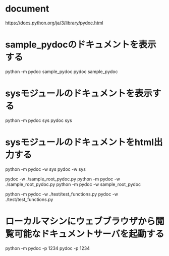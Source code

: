 # document
https://docs.python.org/ja/3/library/pydoc.html

# sample_pydocのドキュメントを表示する
python -m pydoc sample_pydoc
pydoc sample_pydoc

# sysモジュールのドキュメントを表示する
python -m pydoc sys
pydoc sys

# sysモジュールのドキュメントをhtml出力する
python -m pydoc -w sys
pydoc -w sys

pydoc -w ./sample_root_pydoc.py
python -m pydoc -w ./sample_root_pydoc.py
python -m pydoc -w sample_root_pydoc

python -m pydoc -w ./test/test_functions.py
pydoc -w ./test/test_functions.py

# ローカルマシンにウェブブラウザから閲覧可能なドキュメントサーバを起動する
python -m pydoc -p 1234
pydoc -p 1234
